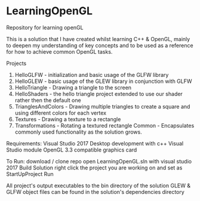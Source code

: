 # LearningOpenGL
Repository for learning openGL

This is a solution that I have created whilst learning C++ & OpenGL, mainly to deepen my understanding of key concepts and to be used as a reference for how to achieve common OpenGL tasks. 

Projects
  1) HelloGLFW - initialization and basic usage of the GLFW library 
  2) HelloGLEW - basic usage of the GLEW library in conjunction with GLFW
  3) HelloTriangle - Drawing a triangle to the screen
  4) HelloShaders - the hello triangle project extended to use our shader rather then the default one
  5) TrianglesAndColors - Drawing multiple triangles to create a square and using different colors for each vertex
  6) Textures - Drawing a texture to a rectangle
  7) Transformations - Rotating a textured rectangle
  Common - Encapsulates commonly used functionality as the solution grows.

Requirements:
  Visual Studio 2017
  Desktop development with c++ Visual Studio module
  OpenGL 3.3 compatible graphics card

To Run:
  download / clone repo
  open LearningOpenGL.sln with visual studio 2017
  Build Solution
  right click the project you are working on and set as StartUpProject
  Run
  
All project's output executables to the bin directory of the solution
GLEW & GLFW object files can be found in the solution's dependencies directory

